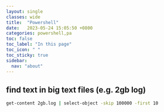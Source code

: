 ```yaml
---
layout: single
classes: wide
title:  "Powershell"
date:   2023-05-24 15:05:50 +0800
categories: powershell,pa
toc: false
toc_label: "In this page"
toc_icon: " "
toc_sticky: true
sidebar:
  nav: "about"
---
```


## find text in big text files (e.g. 2gb log)

```cmd
get-content 2gb.log | select-object -skip 100000 -first 10
```
